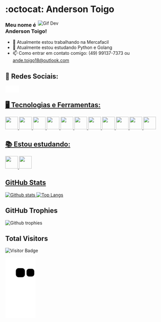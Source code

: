 # :octocat: Anderson Toigo

<img src="https://c.tenor.com/f-nICqWLnrQAAAAC/programmer-cycle.gif" min-width="400px" max-width="400px" width="400px" align="right" alt="Gif Dev">

### Meu nome é Anderson Toigo!
- 🔭 Atualmente estou trabalhando na Mercafacil</br>
- 🌱 Atualmente estou estudando Python e Golang</br>
- 📫 Como entrar em contato comigo: (49) 99137-7373 ou ande.toigo18@outlook.com</br>


## 📱 Redes Sociais:
<a href="https://www.instagram.com/anderson_toigo" target="_blank"><img align="left" alt="Instagram" width="22px" src="https://github.com/Aakarsh-B/trying-repos/blob/master/insta.svg" />
<a href="https://www.linkedin.com/in/anderson-toigo-291919184" target="_blank"><img align="left" alt="LinkedIn" width="22px" src="https://github.com/Aakarsh-B/trying-repos/blob/master/linkedin.svg" />
  
</br>

  

## 🖥️ Tecnologias e Ferramentas:
<code><img src="https://cdn.jsdelivr.net/gh/devicons/devicon/icons/django/django-plain.svg" width="40" height="40" /></code>
<code><img src="https://cdn.jsdelivr.net/gh/devicons/devicon/icons/git/git-original-wordmark.svg" width="40" height="40" /></code>
<code><img src="https://cdn.jsdelivr.net/gh/devicons/devicon/icons/html5/html5-original-wordmark.svg" width="40" height="40" /></code>
<code><img src="https://cdn.jsdelivr.net/gh/devicons/devicon/icons/javascript/javascript-plain.svg" width="40" height="40" /></code>
<code><img src="https://cdn.jsdelivr.net/gh/devicons/devicon/icons/postgresql/postgresql-original-wordmark.svg" width="40" height="40" /></code>
<code><img src="https://cdn.jsdelivr.net/gh/devicons/devicon/icons/python/python-original-wordmark.svg" width="40" height="40" /></code>
<code><img src="https://cdn.jsdelivr.net/gh/devicons/devicon/icons/unrealengine/unrealengine-original-wordmark.svg" width="40" height="40" /></code>
<code><img src="https://cdn.jsdelivr.net/gh/devicons/devicon/icons/vscode/vscode-original-wordmark.svg" width="40" height="40" /></code>
<code><img src="https://cdn.jsdelivr.net/gh/devicons/devicon/icons/bootstrap/bootstrap-plain-wordmark.svg" width="40" height="40" /></code>
<code><img src="https://cdn.jsdelivr.net/gh/devicons/devicon/icons/css3/css3-original-wordmark.svg" width="40" height="40" /></code>
<code><img src="https://cdn.jsdelivr.net/gh/devicons/devicon/icons/photoshop/photoshop-line.svg" width="40" height="40" /></code>



## 📚 Estou estudando:
<code><img src="https://cdn.jsdelivr.net/gh/devicons/devicon/icons/javascript/javascript-plain.svg" width="40" height="40" /></code>
<code><img src="https://cdn.jsdelivr.net/gh/devicons/devicon/icons/python/python-original-wordmark.svg" width="40" height="40" /></code>



## GitHub Stats
![Github stats](https://github-readme-stats.vercel.app/api?username=AndersonToigo&hide=issues&theme=gruvbox&show_icons=true&hide_border=false&count_private=true&include_all_commits=true&line_height=24.5)
[![Top Langs](https://github-readme-stats.vercel.app/api/top-langs/?username=AndersonToigo&layout=compact&theme=gruvbox&langs_count=6)](https://github.com/AndersonToigo/AndersonToigo)


  
## GitHub Trophies
![Github trophies](https://github-profile-trophy.vercel.app/?username=AndersonToigo&theme=dracula)


  
## Total Visitors
![Visitor Badge](https://visitor-badge.laobi.icu/badge?page_id=AndersonToigo.AndersonToigo)

![Snake animation](https://github.com/AndersonToigo/AndersonToigo/blob/output/github-contribution-grid-snake.svg)
